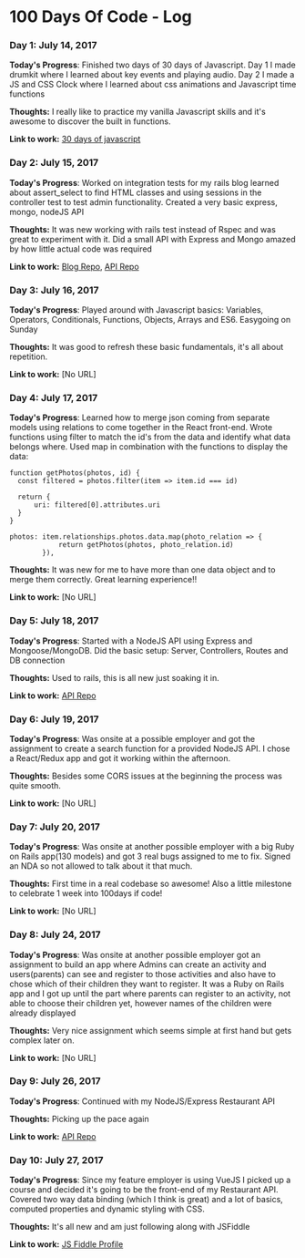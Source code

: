 # 100 Days Of Code - Log

### Day 1: July 14, 2017

**Today's Progress**: Finished two days of 30 days of Javascript. Day 1 I made drumkit where I learned about key events and playing audio. Day 2 I made a JS and CSS Clock where I learned about css animations and Javascript time functions

**Thoughts:** I really like to practice my vanilla Javascript skills and it's awesome to discover the built in functions.

**Link to work:** [30 days of javascript](https://javascript30.com/)


### Day 2: July 15, 2017

**Today's Progress**: Worked on integration tests for my rails blog learned about assert_select to find HTML classes and using sessions in the controller test to test admin functionality. Created a very basic express, mongo, nodeJS API

**Thoughts:** It was new working with rails test instead of Rspec and was great to experiment with it. Did a small API with Express and Mongo amazed by how little actual code was required

**Link to work:** [Blog Repo](https://github.com/Awadje/RailsBlog), [API Repo](https://github.com/Awadje/SimpleAPINodeJS)

### Day 3: July 16, 2017

**Today's Progress**: Played around with  Javascript basics: Variables, Operators, Conditionals, Functions, Objects, Arrays and ES6. Easygoing on Sunday

**Thoughts:** It was good to refresh these basic fundamentals, it's all about repetition.

**Link to work:** [No URL]

### Day 4: July 17, 2017

**Today's Progress**: Learned how to merge json coming from separate models using relations to come together in the React front-end. Wrote functions using filter to match the id's from the data and identify what data belongs where. Used map in combination with the functions to display the data:


```
function getPhotos(photos, id) {
  const filtered = photos.filter(item => item.id === id)

  return {
      uri: filtered[0].attributes.uri
  }
}

photos: item.relationships.photos.data.map(photo_relation => {
            return getPhotos(photos, photo_relation.id)
        }),
```



**Thoughts:** It was new for me to have more than one data object and to merge them correctly. Great learning experience!!

**Link to work:** [No URL]

### Day 5: July 18, 2017

**Today's Progress**: Started with a NodeJS API using Express and Mongoose/MongoDB. Did the basic setup: Server, Controllers, Routes and DB connection

**Thoughts:**  Used to rails, this is all new just soaking it in.

**Link to work:** [API Repo](https://github.com/Awadje/RestaurantAPI)

### Day 6: July 19, 2017

**Today's Progress**: Was onsite at a possible employer and got the assignment to create a search function for a provided NodeJS API. I chose a React/Redux app and got it working within the afternoon.

**Thoughts:** Besides some CORS issues at the beginning the process was quite smooth.

**Link to work:** [No URL]

### Day 7: July 20, 2017

**Today's Progress**: Was onsite at another possible employer with a big Ruby on Rails app(130 models) and got 3 real bugs assigned to me to fix. Signed an NDA so not allowed to talk about it that much.

**Thoughts:** First time in a real codebase so awesome! Also a little milestone to celebrate 1 week into 100days if code!

**Link to work:** [No URL]


### Day 8: July 24, 2017

**Today's Progress**: Was onsite at another possible employer got an assignment to build an app where Admins can create an activity and users(parents) can see and register to those activities and also have to chose which of their children they want to register. It was a Ruby on Rails app and I got up until the part where parents can register to an activity, not able to choose their children yet, however names of the children were already displayed

**Thoughts:** Very nice assignment which seems simple at first hand but gets complex later on.

**Link to work:** [No URL]

### Day 9: July 26, 2017

**Today's Progress**: Continued with my NodeJS/Express Restaurant API

**Thoughts:** Picking up the pace again

**Link to work:** [API Repo](https://github.com/Awadje/RestaurantAPI)

### Day 10: July 27, 2017

**Today's Progress**: Since my feature employer is using VueJS I picked up a course and decided it's going to be the front-end of my Restaurant API. Covered two way data binding (which I think is great) and a lot of basics, computed properties and dynamic styling with CSS.

**Thoughts:** It's all new and am just following along with JSFiddle

**Link to work:** [JS Fiddle Profile](https://jsfiddle.net/user/Awadje/fiddles)
